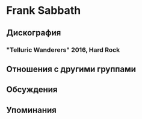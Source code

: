 # Frank Sabbath



## Дискография

### "Telluric Wanderers" 2016, Hard Rock




## Отношения с другими группами


## Обсуждения


## Упоминания


